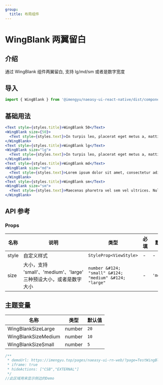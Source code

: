 ```yaml
---
group:
  title: 布局组件
---
```


# WingBlank 两翼留白

## 介绍

通过 WingBlank 组件两翼留白, 支持 lg/md/sm 或者是数字宽度

## 导入

```jsx
import { WingBlank } from '@imengyu/naeasy-ui-react-native/dist/components/layout'
```

## 基础用法

```jsx
<Text style={styles.title}>WingBlank 50</Text>
<WingBlank size={50}>
  <Text style={styles.text}>In turpis leo, placerat eget metus a, mattis elementum diam. Suspendisse auctor ipsum sed mauris aliquet semper.</Text>
</WingBlank>
<Text style={styles.title}>WingBlank lg</Text>
<WingBlank size="lg">
  <Text style={styles.text}>In turpis leo, placerat eget metus a, mattis elementum diam. Suspendisse auctor ipsum sed mauris aliquet semper.</Text>
</WingBlank>
<Text style={styles.title}>WingBlank md</Text>
<WingBlank size="md">
  <Text style={styles.text}>Lorem ipsum dolor sit amet, consectetur adipiscing elit. Donec blandit iaculis velit, vitae euismod urna facilisis et. Ut orci justo, euismod at orci in, gravida rhoncus ligula. Mauris at turpis porta, viverra mi quis, egestas felis. Sed metus risus, blandit id tincidunt sollicitudin, maximus a justo. </Text>
</WingBlank>
<Text style={styles.title}>WingBlank sm</Text>
<WingBlank size="sm">
  <Text style={styles.text}>Maecenas pharetra vel sem vel ultrices. Nulla consequat, diam ac tristique dictum, massa orci convallis libero, vitae volutpat nulla massa quis arcu. Proin tempor, nibh at blandit porttitor, metus massa faucibus mi, nec volutpat metus nunc quis velit. </Text>
</WingBlank>
```

## API 参考

### Props

|名称|说明|类型|必填|默认值|
|--|--|--|--|--|
|style|自定义样式|`StyleProp<ViewStyle>`|-|-|
|size|大小，支持 'small'、'medium'、'large' 三种预设大小，或者是数字大小|`number &#124; "small" &#124; "medium" &#124; "large"`|-|`'medium'`|

## 主题变量

|名称|类型|默认值|
|--|--|--|
|WingBlankSizeLarge|number|`20`|
|WingBlankSizeMedium|number|`10`|
|WingBlankSizeSmall|number|`5`|

```jsx | preview
/**
 * demoUrl: https://imengyu.top/pages/naeasy-ui-rn-web/?page=TestWingBlank
 * iframe: true
 * hideActions: ["CSB","EXTERNAL"]
 */
//此区域用来显示侧边的Demo
```
